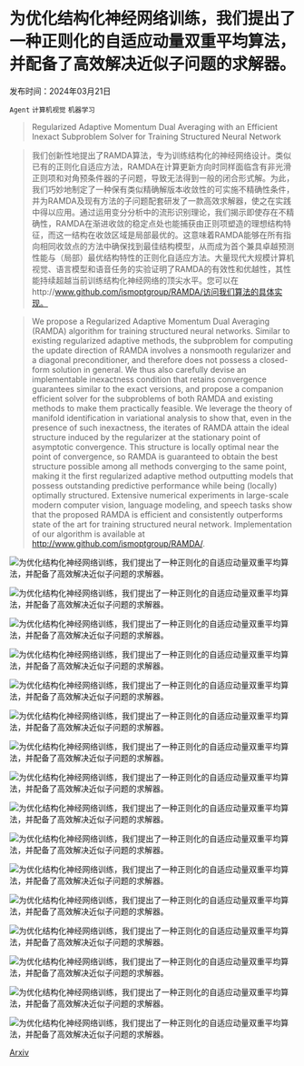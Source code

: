 # 为优化结构化神经网络训练，我们提出了一种正则化的自适应动量双重平均算法，并配备了高效解决近似子问题的求解器。

发布时间：2024年03月21日

`Agent` `计算机视觉` `机器学习`

> Regularized Adaptive Momentum Dual Averaging with an Efficient Inexact Subproblem Solver for Training Structured Neural Network

> 我们创新性地提出了RAMDA算法，专为训练结构化的神经网络设计。类似已有的正则化自适应方法，RAMDA在计算更新方向时同样面临含有非光滑正则项和对角预条件器的子问题，导致无法得到一般的闭合形式解。为此，我们巧妙地制定了一种保有类似精确解版本收敛性的可实施不精确性条件，并为RAMDA及现有方法的子问题配套研发了一款高效求解器，使之在实践中得以应用。通过运用变分分析中的流形识别理论，我们揭示即使存在不精确性，RAMDA在渐进收敛的稳定点处也能捕获由正则项塑造的理想结构特征，而这一结构在收敛区域是局部最优的。这意味着RAMDA能够在所有指向相同收敛点的方法中确保找到最佳结构模型，从而成为首个兼具卓越预测性能与（局部）最优结构特性的正则化自适应方法。大量现代大规模计算机视觉、语言模型和语音任务的实验证明了RAMDA的有效性和优越性，其性能持续超越当前训练结构化神经网络的顶尖水平。您可以在http://www.github.com/ismoptgroup/RAMDA/访问我们算法的具体实现。

> We propose a Regularized Adaptive Momentum Dual Averaging (RAMDA) algorithm for training structured neural networks. Similar to existing regularized adaptive methods, the subproblem for computing the update direction of RAMDA involves a nonsmooth regularizer and a diagonal preconditioner, and therefore does not possess a closed-form solution in general. We thus also carefully devise an implementable inexactness condition that retains convergence guarantees similar to the exact versions, and propose a companion efficient solver for the subproblems of both RAMDA and existing methods to make them practically feasible. We leverage the theory of manifold identification in variational analysis to show that, even in the presence of such inexactness, the iterates of RAMDA attain the ideal structure induced by the regularizer at the stationary point of asymptotic convergence. This structure is locally optimal near the point of convergence, so RAMDA is guaranteed to obtain the best structure possible among all methods converging to the same point, making it the first regularized adaptive method outputting models that possess outstanding predictive performance while being (locally) optimally structured. Extensive numerical experiments in large-scale modern computer vision, language modeling, and speech tasks show that the proposed RAMDA is efficient and consistently outperforms state of the art for training structured neural network. Implementation of our algorithm is available at http://www.github.com/ismoptgroup/RAMDA/.

![为优化结构化神经网络训练，我们提出了一种正则化的自适应动量双重平均算法，并配备了高效解决近似子问题的求解器。](../../../paper_images/2403.14398/ResNet50_on_ImageNet_All)

![为优化结构化神经网络训练，我们提出了一种正则化的自适应动量双重平均算法，并配备了高效解决近似子问题的求解器。](../../../paper_images/2403.14398/Transformer-XL_on_WikiText-103_All)

![为优化结构化神经网络训练，我们提出了一种正则化的自适应动量双重平均算法，并配备了高效解决近似子问题的求解器。](../../../paper_images/2403.14398/Tacotron2_on_LJSpeech_All)

![为优化结构化神经网络训练，我们提出了一种正则化的自适应动量双重平均算法，并配备了高效解决近似子问题的求解器。](../../../paper_images/2403.14398/Lin_on_MNIST_All)

![为优化结构化神经网络训练，我们提出了一种正则化的自适应动量双重平均算法，并配备了高效解决近似子问题的求解器。](../../../paper_images/2403.14398/VGG19_on_CIFAR10_All)

![为优化结构化神经网络训练，我们提出了一种正则化的自适应动量双重平均算法，并配备了高效解决近似子问题的求解器。](../../../paper_images/2403.14398/VGG19_on_CIFAR100_All)

![为优化结构化神经网络训练，我们提出了一种正则化的自适应动量双重平均算法，并配备了高效解决近似子问题的求解器。](../../../paper_images/2403.14398/ResNet50_on_CIFAR10_All)

![为优化结构化神经网络训练，我们提出了一种正则化的自适应动量双重平均算法，并配备了高效解决近似子问题的求解器。](../../../paper_images/2403.14398/ResNet50_on_CIFAR100_All)

![为优化结构化神经网络训练，我们提出了一种正则化的自适应动量双重平均算法，并配备了高效解决近似子问题的求解器。](../../../paper_images/2403.14398/ResNet50_on_ImageNet_Sparsity)

![为优化结构化神经网络训练，我们提出了一种正则化的自适应动量双重平均算法，并配备了高效解决近似子问题的求解器。](../../../paper_images/2403.14398/Transformer-XL_on_WikiText-103_Sparsity)

![为优化结构化神经网络训练，我们提出了一种正则化的自适应动量双重平均算法，并配备了高效解决近似子问题的求解器。](../../../paper_images/2403.14398/Tacotron2_on_LJSpeech_Sparsity)

![为优化结构化神经网络训练，我们提出了一种正则化的自适应动量双重平均算法，并配备了高效解决近似子问题的求解器。](../../../paper_images/2403.14398/Lin_on_MNIST_Sparsity)

![为优化结构化神经网络训练，我们提出了一种正则化的自适应动量双重平均算法，并配备了高效解决近似子问题的求解器。](../../../paper_images/2403.14398/VGG19_on_CIFAR10_Sparsity)

![为优化结构化神经网络训练，我们提出了一种正则化的自适应动量双重平均算法，并配备了高效解决近似子问题的求解器。](../../../paper_images/2403.14398/VGG19_on_CIFAR100_Sparsity)

![为优化结构化神经网络训练，我们提出了一种正则化的自适应动量双重平均算法，并配备了高效解决近似子问题的求解器。](../../../paper_images/2403.14398/ResNet50_on_CIFAR10_Sparsity)

![为优化结构化神经网络训练，我们提出了一种正则化的自适应动量双重平均算法，并配备了高效解决近似子问题的求解器。](../../../paper_images/2403.14398/ResNet50_on_CIFAR100_Sparsity)

[Arxiv](https://arxiv.org/abs/2403.14398)